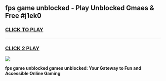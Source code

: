 
## fps game unblocked - Play Unblocked Gmaes & Free #j1ek0
<h3>
<a href="https://premium.freeplayer.one?title=fps_game_unblocked&ref=01M">CLICK TO PLAY</a></h3>
<hr>

<h3>
<a href="https://premium.freeplayer.one?title=fps_game_unblocked&ref=01M">CLICK 2 PLAY</a>
  
</h3>

<a href="https://premium.freeplayer.one?title=fps_game_unblocked&ref=01M"><img src="https://clearcache.store/games.png"></a>


**fps game unblocked games unblocked: Your Gateway to Fun and Accessible Online Gaming**
